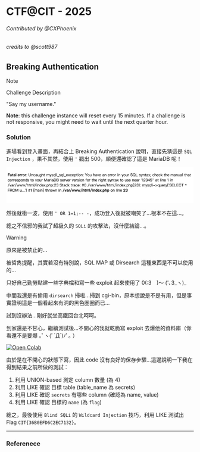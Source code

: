 # CTF@CIT - 2025
###### Contributed by @CXPhoenix
###### credits to @scott987

## Breaking Authentication

> [!NOTE]
> 
> Challenge Description
> 
> "Say my username."
> 
> **Note**: this challenge instance will reset every 15 minutes. If a challenge is not responsive, you might need to wait until the next quarter hour.

### Solution

進場看到登入畫面，再結合上 Breaking Authentication 說明，直接先猜這是 `SQL Injection` ，果不其然，使用 `'` 戳出 500，順便還確認了這是 MariaDB 呢！

![SQL Error Message](./sql_error.png)

然後就衝一波，使用 `' OR 1=1;-- -`，成功登入後就被嘲笑了...根本不在這...。

總之不信邪的我試了超級久的 `SQLi` 的攻擊法，沒什麼結論...。

> [!WARNING]
> 
> 原來是被禁止的...
> 
> 被哲雋提醒，其實若沒有特別說，SQL MAP 或 Dirsearch 這種東西是不可以使用的...
>
> 只好自己勤勞點建一些字典檔和寫一些 exploit 起來使用了 0(:3　)～ ('､3_ヽ)_

中間我還是有偷用 `dirsearch` 掃啦...掃到 cgi-bin，原本想說是不是有用，但是事實證明這是一個看起來有洞的黑色圈圈而已...

試到沒辦法...剛好就坐高鐵回台北呵呵。

到家還是不甘心，繼續測試後...不開心的我就乾脆寫 exploit 去爆他的資料庫（你看還不是要爆 ｡ﾟヽ(ﾟ´Д`)ﾉﾟ｡ ）

[![Open Colab](https://colab.research.google.com/assets/colab-badge.svg)](https://colab.research.google.com/drive/1ZpQ6wXxbCgz-RIddS5_lY43vIv8yELY2?usp=sharing)

由於是在不開心的狀態下寫，因此 code 沒有良好的保存步驟...這邊說明一下我在得到結果之前所做的測試：

1. 利用 UNION-based 測定 column 數量 (為 4)
2. 利用 LIKE 確認 目標 table (table_name 為 secrets)
3. 利用 LIKE 確認 `secrets` 有哪些 column (確認為 name, value)
4. 利用 LIKE 確認 目標的 `name` (為 `flag`)

總之，最後使用 `Blind SQLi` 的 `Wildcard Injection` 技巧，利用 LIKE 測試出 Flag `CIT{36B0EFD6C2EC7132}`。

---
### Referenece
